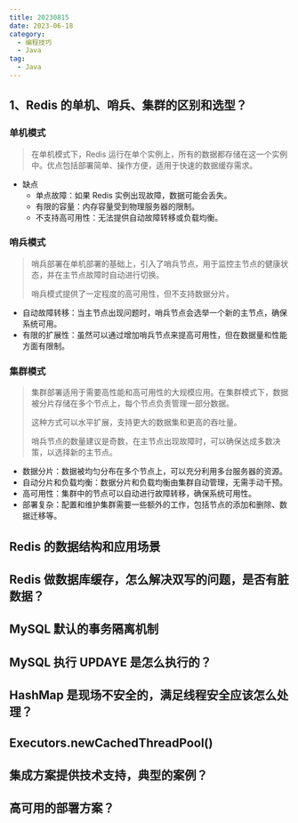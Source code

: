 ```yaml
---
title: 20230815
date: 2023-06-18
category:
  - 编程技巧
  - Java
tag:
  - Java
---
```


## 1、Redis 的单机、哨兵、集群的区别和选型？

### 单机模式

> 在单机模式下，Redis 运行在单个实例上，所有的数据都存储在这一个实例中。优点包括部署简单、操作方便，适用于快速的数据缓存需求。

- 缺点
  - 单点故障：如果 Redis 实例出现故障，数据可能会丢失。
  - 有限的容量：内存容量受到物理服务器的限制。
  - 不支持高可用性：无法提供自动故障转移或负载均衡。

### 哨兵模式

> 哨兵部署在单机部署的基础上，引入了哨兵节点，用于监控主节点的健康状态，并在主节点故障时自动进行切换。
>
> 哨兵模式提供了一定程度的高可用性，但不支持数据分片。

- 自动故障转移：当主节点出现问题时，哨兵节点会选举一个新的主节点，确保系统可用。
- 有限的扩展性：虽然可以通过增加哨兵节点来提高可用性，但在数据量和性能方面有限制。

### 集群模式

> 集群部署适用于需要高性能和高可用性的大规模应用。在集群模式下，数据被分片存储在多个节点上，每个节点负责管理一部分数据。
>
> 这种方式可以水平扩展，支持更大的数据集和更高的吞吐量。
>
> 哨兵节点的数量建议是奇数，在主节点出现故障时，可以确保达成多数决策，以选择新的主节点。

- 数据分片：数据被均匀分布在多个节点上，可以充分利用多台服务器的资源。
- 自动分片和负载均衡：数据分片和负载均衡由集群自动管理，无需手动干预。
- 高可用性：集群中的节点可以自动进行故障转移，确保系统可用性。
- 部署复杂：配置和维护集群需要一些额外的工作，包括节点的添加和删除、数据迁移等。

## Redis 的数据结构和应用场景

## Redis 做数据库缓存，怎么解决双写的问题，是否有脏数据？

## MySQL 默认的事务隔离机制

## MySQL 执行 UPDAYE 是怎么执行的？

## HashMap 是现场不安全的，满足线程安全应该怎么处理？

## Executors.newCachedThreadPool()

## 集成方案提供技术支持，典型的案例？

## 高可用的部署方案？
